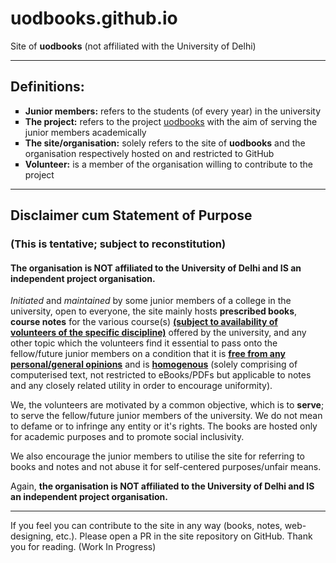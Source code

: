 # uodbooks.github.io
Site of <b>uodbooks</b> (not affiliated with the University of Delhi)

<hr>

## Definitions:
<ul type="square">
  <li>
    <b>Junior members:</b> refers to the students (of every year) in the university
  </li>
  <li>
    <b>The project:</b> refers to the project <u>uodbooks</u> with the aim of serving the junior members academically
  </li>
  <li><b>The site/organisation:</b> solely refers to the site of <b>uodbooks</b> and the organisation respectively hosted on and restricted to GitHub
  </li>
  <li>
    <b>Volunteer:</b> is a member of the organisation willing to contribute to the project
  </li>
</ul>

<hr>

## Disclaimer cum Statement of Purpose
### (This is tentative; subject to reconstitution)
#### The organisation is NOT affiliated to the University of Delhi and IS an independent project organisation.<br>
<i>Initiated</i> and <i>maintained</i> by some junior members of a college in the university, open to everyone, the site mainly hosts <b>prescribed books</b>, <b>course notes</b> for the various course(s) <b><u>(subject to availability of volunteers of the specific discipline)</u></b> offered by the university, and any other topic which the volunteers find it essential to pass onto the fellow/future junior members on a condition that it is <b><u>free from any personal/general opinions</u></b> and is <b><u>homogenous</u></b> (solely comprising of computerised text, not restricted to eBooks/PDFs but applicable to notes and any closely related utility in order to encourage uniformity).

We, the volunteers are motivated by a common objective, which is to <b>serve</b>; to serve the fellow/future junior members of the university. We do not mean to defame or to infringe any entity or it's rights. The books are hosted only for academic purposes and to promote social inclusivity.

We also encourage the junior members to utilise the site for referring to books and notes and not abuse it for self-centered purposes/unfair means.

Again, <b>the organisation is NOT affiliated to the University of Delhi and IS an independent project organisation.</b>

<hr>

If you feel you can contribute to the site in any way (books, notes, web-designing, etc.). Please open a PR in the site repository on GitHub. Thank you for reading.
(Work In Progress)
